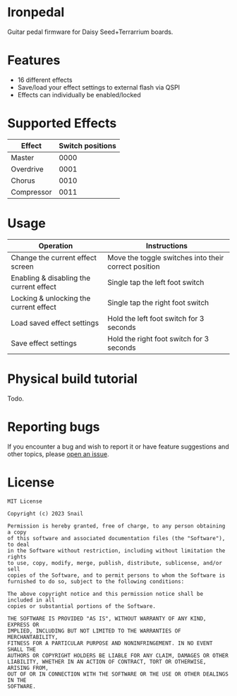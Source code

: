 # Ironpedal
Guitar pedal firmware for Daisy Seed+Terrarrium boards.

# Features
- 16 different effects
- Save/load your effect settings to external flash via QSPI
- Effects can individually be enabled/locked

# Supported Effects
| Effect     | Switch positions |
| ---------- | ---------------- |
| Master     | 0000             |
| Overdrive  | 0001             |
| Chorus     | 0010             |
| Compressor | 0011             |

# Usage
| Operation                               | Instructions                                         |
| --------------------------------------- | ---------------------------------------------------- |
| Change the current effect screen        | Move the toggle switches into their correct position |
| Enabling & disabling the current effect | Single tap the left foot switch                      |
| Locking & unlocking the current effect  | Single tap the right foot switch                     |
| Load saved effect settings              | Hold the left foot switch for 3 seconds              |
| Save effect settings                    | Hold the right foot switch for 3 seconds             |

# Physical build tutorial
Todo.

# Reporting bugs
If you encounter a bug and wish to report it or have feature suggestions and other topics, please [open an issue](https://github.com/snail23/ironpedal/issues).

# License
```
MIT License

Copyright (c) 2023 Snail

Permission is hereby granted, free of charge, to any person obtaining a copy
of this software and associated documentation files (the "Software"), to deal
in the Software without restriction, including without limitation the rights
to use, copy, modify, merge, publish, distribute, sublicense, and/or sell
copies of the Software, and to permit persons to whom the Software is
furnished to do so, subject to the following conditions:

The above copyright notice and this permission notice shall be included in all
copies or substantial portions of the Software.

THE SOFTWARE IS PROVIDED "AS IS", WITHOUT WARRANTY OF ANY KIND, EXPRESS OR
IMPLIED, INCLUDING BUT NOT LIMITED TO THE WARRANTIES OF MERCHANTABILITY,
FITNESS FOR A PARTICULAR PURPOSE AND NONINFRINGEMENT. IN NO EVENT SHALL THE
AUTHORS OR COPYRIGHT HOLDERS BE LIABLE FOR ANY CLAIM, DAMAGES OR OTHER
LIABILITY, WHETHER IN AN ACTION OF CONTRACT, TORT OR OTHERWISE, ARISING FROM,
OUT OF OR IN CONNECTION WITH THE SOFTWARE OR THE USE OR OTHER DEALINGS IN THE
SOFTWARE.
```
